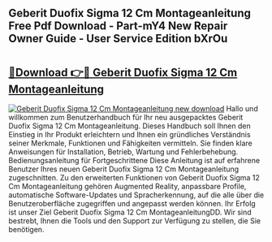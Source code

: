 ## Geberit Duofix Sigma 12 Cm Montageanleitung Free Pdf Download - Part-mY4 New Repair Owner Guide - User Service Edition bXrOu

# <h2><a href="http://df8avj.blite.top/?on=Geberit+Duofix+Sigma+12+Cm+Montageanleitung">🔗Download 👉🔴 Geberit Duofix Sigma 12 Cm Montageanleitung</a></h2>

[![Geberit Duofix Sigma 12 Cm Montageanleitung new download](https://i.imgur.com/lujVjoI.png)](http://df8avj.blite.top/?on=Geberit+Duofix+Sigma+12+Cm+Montageanleitung)
Hallo und willkommen zum Benutzerhandbuch für Ihr neu ausgepacktes Geberit Duofix Sigma 12 Cm Montageanleitung. Dieses Handbuch soll Ihnen den Einstieg in Ihr Produkt erleichtern und Ihnen ein gründliches Verständnis seiner Merkmale, Funktionen und Fähigkeiten vermitteln. Sie finden klare Anweisungen für Installation, Betrieb, Wartung und Fehlerbehebung. Bedienungsanleitung für Fortgeschrittene Diese Anleitung ist auf erfahrene Benutzer Ihres neuen Geberit Duofix Sigma 12 Cm Montageanleitung zugeschnitten. Zu den erweiterten Funktionen von Geberit Duofix Sigma 12 Cm Montageanleitung gehören Augmented Reality, anpassbare Profile, automatische Software-Updates und Spracherkennung, auf die alle über die Benutzeroberfläche zugegriffen und angepasst werden können. Ihr Erfolg ist unser Ziel Geberit Duofix Sigma 12 Cm MontageanleitungDD. Wir sind bestrebt, Ihnen die Tools und den Support zur Verfügung zu stellen, die Sie benötigen.
